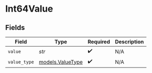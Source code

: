 # Int64Value


## Fields

| Field                                      | Type                                       | Required                                   | Description                                |
| ------------------------------------------ | ------------------------------------------ | ------------------------------------------ | ------------------------------------------ |
| `value`                                    | *str*                                      | :heavy_check_mark:                         | N/A                                        |
| `value_type`                               | [models.ValueType](../models/valuetype.md) | :heavy_check_mark:                         | N/A                                        |